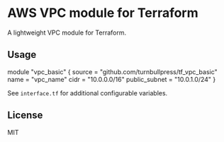 # AWS VPC module for Terraform

A lightweight VPC module for Terraform.

## Usage

module "vpc_basic" {
source = "github.com/turnbullpress/tf_vpc_basic"
name = "vpc_name"
cidr = "10.0.0.0/16"
public_subnet = "10.0.1.0/24"
}

See `interface.tf` for additional configurable variables.

## License

MIT
